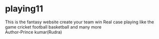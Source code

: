 # playing11
This is the fantasy website create your team win Real case playing like the game cricket football basketball and many more
<br>
Author-Prince kumar(Rudra)
